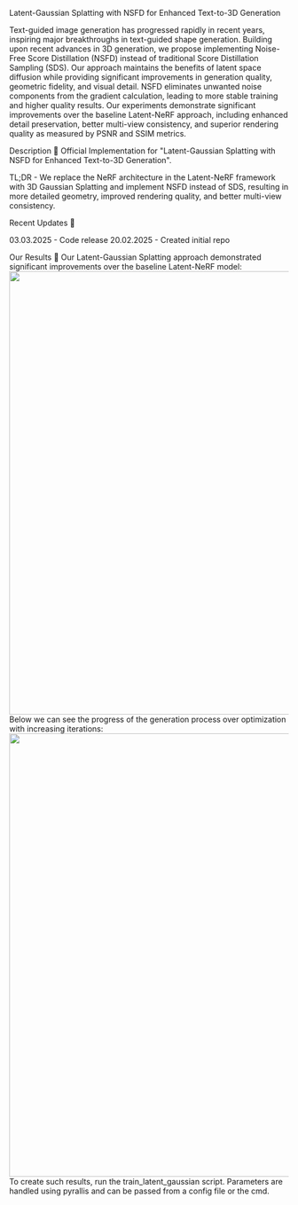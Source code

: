 Latent-Gaussian Splatting with NSFD for Enhanced Text-to-3D Generation

Text-guided image generation has progressed rapidly in recent years, inspiring major breakthroughs in text-guided shape generation. Building upon recent advances in 3D generation, we propose implementing Noise-Free Score Distillation (NSFD) instead of traditional Score Distillation Sampling (SDS). Our approach maintains the benefits of latent space diffusion while providing significant improvements in generation quality, geometric fidelity, and visual detail.
NSFD eliminates unwanted noise components from the gradient calculation, leading to more stable training and higher quality results.
Our experiments demonstrate significant improvements over the baseline Latent-NeRF approach, including enhanced detail preservation, better multi-view consistency, and superior rendering quality as measured by PSNR and SSIM metrics.

Description :scroll:
Official Implementation for "Latent-Gaussian Splatting with NSFD for Enhanced Text-to-3D Generation".

TL;DR - We replace the NeRF architecture in the Latent-NeRF framework with 3D Gaussian Splatting and implement NSFD instead of SDS, resulting in more detailed geometry, improved rendering quality, and better multi-view consistency.

Recent Updates :newspaper:

03.03.2025 - Code release
20.02.2025 - Created initial repo

Our Results :art:
Our Latent-Gaussian Splatting approach demonstrated significant improvements over the baseline Latent-NeRF model:
<img src="https://github.com/user/latent-gaussian/raw/docs/docs/comparison.gif" width="800px"/>
Below we can see the progress of the generation process over optimization with increasing iterations:
<img src="https://github.com/user/latent-gaussian/raw/docs/docs/iterations_progress.gif" width="800px"/>
To create such results, run the train_latent_gaussian script. Parameters are handled using pyrallis and can be passed from a config file or the cmd.
